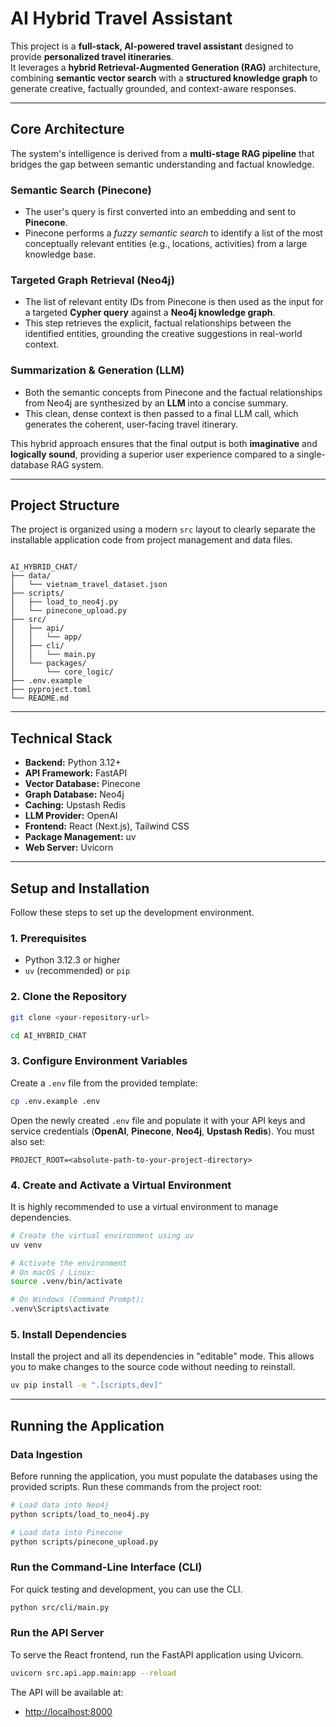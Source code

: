 # AI Hybrid Travel Assistant

This project is a **full-stack, AI-powered travel assistant** designed to provide **personalized travel itineraries**.  
It leverages a **hybrid Retrieval-Augmented Generation (RAG)** architecture, combining **semantic vector search** with a **structured knowledge graph** to generate creative, factually grounded, and context-aware responses.

---

## Core Architecture

The system's intelligence is derived from a **multi-stage RAG pipeline** that bridges the gap between semantic understanding and factual knowledge.

### Semantic Search (Pinecone)
- The user's query is first converted into an embedding and sent to **Pinecone**.  
- Pinecone performs a *fuzzy semantic search* to identify a list of the most conceptually relevant entities (e.g., locations, activities) from a large knowledge base.

### Targeted Graph Retrieval (Neo4j)
- The list of relevant entity IDs from Pinecone is then used as the input for a targeted **Cypher query** against a **Neo4j knowledge graph**.  
- This step retrieves the explicit, factual relationships between the identified entities, grounding the creative suggestions in real-world context.

### Summarization & Generation (LLM)
- Both the semantic concepts from Pinecone and the factual relationships from Neo4j are synthesized by an **LLM** into a concise summary.  
- This clean, dense context is then passed to a final LLM call, which generates the coherent, user-facing travel itinerary.

This hybrid approach ensures that the final output is both **imaginative** and **logically sound**, providing a superior user experience compared to a single-database RAG system.

---

## Project Structure

The project is organized using a modern `src` layout to clearly separate the installable application code from project management and data files.

```

AI_HYBRID_CHAT/
├── data/
│   └── vietnam_travel_dataset.json
├── scripts/
│   ├── load_to_neo4j.py
│   └── pinecone_upload.py
├── src/
│   ├── api/
│   │   └── app/
│   ├── cli/
│   │   └── main.py
│   └── packages/
│       └── core_logic/
├── .env.example
├── pyproject.toml
└── README.md

````

---

## Technical Stack

- **Backend:** Python 3.12+  
- **API Framework:** FastAPI  
- **Vector Database:** Pinecone  
- **Graph Database:** Neo4j  
- **Caching:** Upstash Redis  
- **LLM Provider:** OpenAI  
- **Frontend:** React (Next.js), Tailwind CSS  
- **Package Management:** uv  
- **Web Server:** Uvicorn  

---

## Setup and Installation

Follow these steps to set up the development environment.

### 1. Prerequisites
- Python 3.12.3 or higher  
- `uv` (recommended) or `pip`

### 2. Clone the Repository
```bash
git clone <your-repository-url>

cd AI_HYBRID_CHAT

```


### 3. Configure Environment Variables

Create a `.env` file from the provided template:

```bash
cp .env.example .env
```

Open the newly created `.env` file and populate it with your API keys and service credentials (**OpenAI**, **Pinecone**, **Neo4j**, **Upstash Redis**).
You must also set:

```
PROJECT_ROOT=<absolute-path-to-your-project-directory>
```

### 4. Create and Activate a Virtual Environment

It is highly recommended to use a virtual environment to manage dependencies.

```bash
# Create the virtual environment using uv
uv venv

# Activate the environment
# On macOS / Linux:
source .venv/bin/activate

# On Windows (Command Prompt):
.venv\Scripts\activate
```

### 5. Install Dependencies

Install the project and all its dependencies in "editable" mode.
This allows you to make changes to the source code without needing to reinstall.

```bash
uv pip install -e ".[scripts,dev]"
```

---

## Running the Application

### Data Ingestion

Before running the application, you must populate the databases using the provided scripts.
Run these commands from the project root:

```bash
# Load data into Neo4j
python scripts/load_to_neo4j.py

# Load data into Pinecone
python scripts/pinecone_upload.py
```

### Run the Command-Line Interface (CLI)

For quick testing and development, you can use the CLI.

```bash
python src/cli/main.py
```

### Run the API Server

To serve the React frontend, run the FastAPI application using Uvicorn.

```bash
uvicorn src.api.app.main:app --reload
```

The API will be available at:
* [http://localhost:8000](http://localhost:8000)
